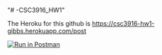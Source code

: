 "# -CSC3916_HW1" 

The Heroku for this github is https://csc3916-hw1-gibbs.herokuapp.com/post

[![Run in Postman](https://run.pstmn.io/button.svg)](https://app.getpostman.com/run-collection/428f88cb14f2b1b2a215)




